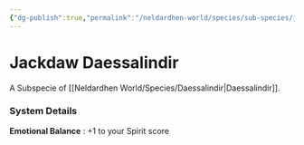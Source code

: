 ```yaml
---
{"dg-publish":true,"permalink":"/neldardhen-world/species/sub-species/jackdaw-daessalindir/"}
---
```


# Jackdaw Daessalindir
A Subspecie of [[Neldardhen World/Species/Daessalindir\|Daessalindir]].


### System Details
**Emotional Balance** : +1 to your Spirit score